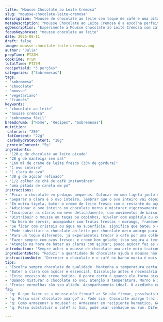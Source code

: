```yaml
---
title: "Mousse Chocolate ao Leite Cremosa"
slug: "mousse-chocolate-leite-cremosa"
description: "Mousse de chocolate ao leite com toque de café e uma pitada de canela. Textura leve, aerada, com sabor levemente adocicado e complexo graças ao café instantâneo e à canela moída. Usa creme de leite fresco e ovos frescos, garantindo estrutura firme e cremosidade. Substitui o chocolate original e reduz um pouco a quantidade de açúcar para equilibrar o sabor. Perfeito para servir em taças geladas acompanhado de frutas vermelhas ou biscoitos crocantes. Sem glúten, sem castanhas, vegetariano. Fácil de fazer com dicas para evitar que a mousse talhe ou fique pesada. Ideal para quem já cansou da mousse tradicional e quer algo com um toque diferente, sem perder a cremosidade."
metaDescription: "Mousse Chocolate ao Leite Cremosa é a escolha perfeita. Sabor único com café e canela. Textura leve e cremosa que encanta."
ogDescription: "Experimente a Mousse Chocolate ao Leite Cremosa com café e canela. Facilidade e sabor em cada colherada."
focusKeyphrase: "mousse chocolate ao leite"
date: 2025-08-11
draft: false
image: mousse-chocolate-leite-cremosa.png
author: "Julia"
prepTime: PT22M
cookTime: PT5M
totalTime: PT27M
recipeYield: "5 porções"
categories: ["Sobremesas"]
tags:
- "sobremesa"
- "chocolate"
- "mousse"
- "vegetariano"
- "francês"
keywords:
- "chocolate ao leite"
- "mousse cremosa"
- "sobremesa fácil"
breadcrumb: ["Home", "Recipes", "Sobremesas"]
nutrition: 
 calories: "280"
 fatContent: "22g"
 carbohydrateContent: "18g"
 proteinContent: "5g"
ingredients:
- "120 g de chocolate ao leite picado"
- "20 g de manteiga sem sal"
- "160 ml de creme de leite fresco (35% de gordura)"
- "1 ovo inteiro"
- "1 clara de ovo"
- "30 g de açúcar refinado"
- "1/2 colher de chá de café instantâneo"
- "uma pitada de canela em pó"
instructions:
- "Picar o chocolate em pedaços pequenos. Colocar em uma tigela junto com a manteiga e o café instantâneo; derreter em banho-maria ou micro-ondas, mexendo a cada 30 segundos até ficar quase liso. Nunca deixar queimar o chocolate; o cheiro deve ser doce e cremoso, não amargo nem torrado. Deixar amornar, não quente nem gelado."
- "Separar a clara e o ovo inteiro, lembrar que o ovo inteiro vai depois no chocolate. Bater a clara com metade do açúcar em velocidade alta até firmar picos bem firmes e brilhantes. É o que dá leveza à mousse, então não bate pouco nem demais. Reservar."
- "Em outra tigela, bater o creme de leite fresco com o restante do açúcar e a canela até formar picos suaves; não bater demais, para não virar manteiga. Essa etapa é o que traz a cremosidade e equilíbrio na textura."
- "Adicionar o ovo inteiro no chocolate morno e misturar vigorosamente com um batedor manual para incorporar bem. Temperatura do chocolate é chave: ele não pode estar quente para o ovo não cozinhar, mas precisa estar fluido para misturar. Se o chocolate estiver frio, o ovo não entra direito."
- "Incorporar as claras em neve delicadamente, com movimentos de baixo para cima, em três vezes para não perder ar. Depois, fazer o mesmo com o creme batido, até homogeneizar sem perder volume. Esse ‘folding’ é essencial para que a mousse não fique pesada nem líquida demais."
- "Distribuir o mousse em taças ou copinhos, nivelar com espátula ou colher, cobrir com filme plástico encostado para não formar película e refrigerar pelo menos 2 horas. Note que a mousse estará meio mole logo depois, mas vai firmar com o frio."
- "Na hora de servir, acompanhar com frutas frescas — morango, framboesa são ótimas opções para contrabalançar a doçura — ou um pouco de creme batido simples, além de biscoitos amanteigados. Pode também polvilhar canela extra por cima para aromatizar."
- "Se ficar com cristais ou água na superfície, significa que bateu o creme demais ou refrigerou rápido demais — deixar na geladeira em local mais estável e couvrir direto sopra um jeito prático de evitar."
- "Pode substituir o chocolate ao leite por chocolate meio amargo para um sabor mais intenso. Se usar ovos orgânicos ajuda no sabor e segurança na receita crua. Nunca usar chocolate achocolatado, perde corpo e sabor."
- "Para um toque diferente, já experimentei trocar o café por uma colher de conhaque ou rum, fica mais adulto e complexo. Vai da ousadia do cozinheiro."
- "Fazer sempre com ovos frescos e creme bem gelado; isso segura a textura e evita que o mousse vire um mingau. Se não tiver creme fresco, pode usar creme de leite pasteurizado desde que bata bem gelado."
- "Atenção na hora de bater as claras com açúcar; pouco açúcar faz as claras não firmarem direito, açúcar demais perde volume e cria uma textura arenosa."
introduction: "Sempre achei o mousse de chocolate uma arte meio traiçoeira. Aquela textura leve, mas cremosa, que quase derrete na boca; sem cair num doce pesado que empapa a língua. Com esse mousse de chocolate ao leite, adaptei para tirar um pouco da doçura artificial — chocolate ao leite às vezes pesa com açúcar. Também botei café e canela, porque é aquela coisa do sabor que explode: mergulhar num aroma quase quente, com fundo amargo que equilibra sem que ninguém perceba no primeiro instante. Misturar os ovos na temperatura certa, sentir o cheiro do chocolate, enfim, é técnica mas também é instinto de cozinha. Quem já fez mousse sabe que temperatura errada já junta ovos cozidos e textura pesa; além disso, o segredo mesmo tá no jeito de bater as claras e incorporar o creme sem perder ar. Sempre faço essa receita quando quero impressionar sem fazer muita bagunça; dá pra preparar antes, gelar, e servir com frutas ou um biscoito crocante que faça contraste. Já experimentei trocar o café pelo conhaque, fica outra história. Temperos e atenção ao timing fazem a diferença."
ingredientsNote: "Reduzir a quantidade de chocolate ajuda o mousse não ficar pesado, pois chocolate ao leite é doce e gorduroso. A manteiga dá brilho e liga, mas pode trocar por óleo de coco para uma versão diferente. O creme fresco é indispensável para textura, mas se não encontrar pode usar creme pasteurizado, desde que bem gelado e batido com cuidado. O café instantâneo e a canela são o toque que muda o sabor: o café destaca as notas do chocolate sem amargar, enquanto a canela traz um aroma diferente e gostoso. Evite substituições do chocolate por achocolatados pois eles são pouco concentrados e alteram a textura. Use ovos frescos, sempre, e se possível caipira. O açúcar necessário ajuda a firmar as claras e o creme, então não corte demais. Se quiser, pode trocar metade do açúcar por açúcar demerara para sabor mais complexo."
instructionsNote: "Derreter o chocolate e o café no banho-maria é mais seguro que micro-ondas; dá para controlar o calor com o toque e o visual. A mistura deve ficar brilhante, homogênea e aromática, sinal de que está no ponto. Bater as claras devagar no começo para criar bolhas pequenas, depois acelerar para firmeza ideal, assim o ar fica uniforme e a mousse ganha leveza. O creme batido não pode virar manteiga, o ponto ideal é quando ele segura o bico da batedeira, mas ainda está cremoso. Misturar as claras com movimentos delicados de ‘folding’ — isso mantém o ar e essência leve, evita que o mousse perca vida depois. Temperatura do chocolate é crucial na hora de misturar as gemas — chocolate quente cozinha ovo, causando grumos; frio demais endurece a mistura. Distribuir em porções pequenas ajuda a gelar rápido e regular, e não misturar gelo com geladeira para não ressecar a mousse. Cobrir com filme em contato evita o filme no topo. Se quiser uma sobremesa mais cremosa, faça na véspera; se preferir mais leve, sirva em 2 horas. Escolha do utensílio também faz diferença: batedores manuais permitem mais controle para essa receita delicada, batedeira em velocidade baixa ajuda nas claras. A estratégia é respeitar cada ingrediente e valorizar o tempo, mais que o relógio."
tips:
- "Escolha sempre chocolate de qualidade. Mantenha a temperatura certa durante o derretimento. Ponto é chave. O cheiro é doce, não amargo. Chocolate liso não deve queimar."
- "Bater a clara com açúcar é essencial. Dissolução antes é necessária. Não corra. Dicas são claras: crie picos firmes, sem excesso. Claras não podem estar moles. Resultado é leveza."
- "Evite excesso de creme batido. O ponto certo é quando ele forma picos suaves. Se virar manteiga, perdeu. Isso tira a cremosidade. Bati? Cuidado, textura se vai."
- "Quando misturar o chocolate ao ovo, atenção à temperatura. Morno é ideal. Frio não une; quente cozinha. Mistura precisa manter leve. Respire fundo e mexa devagar."
- "Frutas vermelhas são seu aliado. Acompanhamento ideal. O azedinho contrasta com doçura. Ou biscoitos crocantes para textura extra. Ponto é harmonizar sabores."
faq:
- "q: O que fazer se a mousse não firmar? a: Se não firmar, possíveis motivos: claras não estavam firmes. Ou creme não batido no ponto correto. Refaça até conseguir o ar certo."
- "q: Posso usar chocolate amargo? a: Pode sim. Chocolate amargo traz intensidade. Mas reduza açúcar. Experimente e veja como fica o sabor. Alteração pode surpreender."
- "q: Como armazenar a mousse? a: Armazenar em recipiente hermético. Geladeira é o ideal. Consuma em até 3 dias. Não faça porções grandes. Prefira fazer fresh sempre."
- "q: Posso substituir o café? a: Sim, pode usar conhaque ou rum. Diferente, mas interessante. Outra opção é não usar, só chocolate. A mousse pode variar no sabor."

---
```

